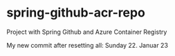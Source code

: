 # spring-github-acr-repo
Project with Spring Github and Azure Container Registry

My new commit after resetting all: Sunday 22. Januar 23

